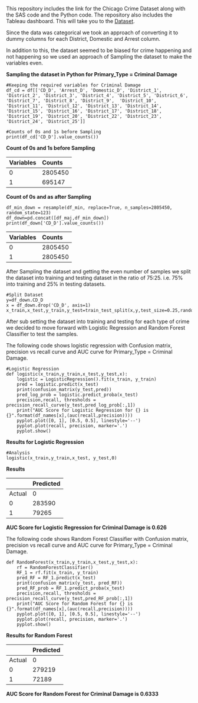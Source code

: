 This repository includes the link for the Chicago Crime Dataset along with the SAS code and the Python code. The repository also includes the Tableau dashboard.
This will take you to the [Dataset](https://atom.io/packages/hyperlink-helper).  

Since the data was categorical we took an approach of converting it to dummy columns for each District, Domestic and Arrest column.

In addition to this, the dataset seemed to be biased for crime happening and not happening so we used an approach of Sampling the dataset to make the variables even.

**Sampling the dataset in Python for Primary_Type = Criminal Damage**
```
#Keeping the required variables for Criminal Damage
df_cd = df[['CD_D', 'Arrest_D', 'Domestic_D', 'District_1', 'District_2', 'District_3', 'District_4', 'District_5', 'District_6', 'District_7', 'District_8', 'District_9',  'District_10', 'District_11', 'District_12', 'District_13', 'District_14', 'District_15', 'District_16', 'District_17', 'District_18', 'District_19', 'District_20', 'District_22', 'District_23', 'District_24', 'District_25']]

#Counts of 0s and 1s before Sampling
print(df_cd['CD_D'].value_counts())
```
**Count of 0s and 1s before Sampling**

| Variables |   Counts   |
| :-------- | :-------   |
|  0        |    2805450 |
|  1        |    695147  |

**Count of 0s and as after Sampling**
```
df_min_down = resample(df_min, replace=True, n_samples=2805450, random_state=123)
df_down=pd.concat([df_maj,df_min_down])
print(df_down['CD_D'].value_counts())
```

| Variables  | Counts    |
| :------------- | :------------- |
|0     | 2805450     |
|1|2805450|


After Sampling the dataset and getting the even number of samples we split the dataset into training and testing dataset in the ratio of 75:25. i.e. 75% into training and 25% in testing datasets.
```
#Split Dataset
y=df_down.CD_D
x = df_down.drop('CD_D', axis=1)
x_train,x_test,y_train,y_test=train_test_split(x,y,test_size=0.25,random_state=123)
```

After sub setting the dataset into training and testing for each type of crime we decided to move forward with Logistic Regression and Random Forest Classifier to test the samples.

The following code shows logistic regression with Confusion matrix, precision vs recall curve and AUC curve for Primary_Type = Criminal Damage.
```
#Logistic Regression
def logistic(x_train,y_train,x_test,y_test,x):
    logistic = LogisticRegression().fit(x_train, y_train)
    pred = logistic.predict(x_test)
    print(confusion_matrix(y_test,pred))
    pred_log_prob = logistic.predict_proba(x_test)
    precision,recall, thresholds = precision_recall_curve(y_test,pred_log_prob[:,1])
    print("AUC Score for Logistic Regression for {} is {}".format(df_names[x],(auc(recall,precision))))
    pyplot.plot([0, 1], [0.5, 0.5], linestyle='--')
    pyplot.plot(recall, precision, marker='.')
    pyplot.show()
```

**Results for Logistic Regression**
```
#Analysis
logistic(x_train,y_train,x_test, y_test,0)
```
**Results**

|     |       Predicted     |
| :------------- | :------------- |
|Actual|0     |1       |  
| 0|283590     | 416948     |
|1|79265|622922

**AUC Score for Logistic Regression for Criminal Damage is 0.626**

The following code shows Random Forest Classifier with Confusion matrix, precision vs recall curve and AUC curve for Primary_Type = Criminal Damage.

```
def RandomForest(x_train,y_train,x_test,y_test,x):
    rf = RandomForestClassifier()
    RF_1 = rf.fit(x_train, y_train)
    pred_RF = RF_1.predict(x_test)
    print(confusion_matrix(y_test, pred_RF))
    pred_RF_prob = RF_1.predict_proba(x_test)
    precision,recall, thresholds = precision_recall_curve(y_test,pred_RF_prob[:,1])
    print("AUC Score for Random Forest for {} is {}".format(df_names[x],(auc(recall,precision))))
    pyplot.plot([0, 1], [0.5, 0.5], linestyle='--')
    pyplot.plot(recall, precision, marker='.')
    pyplot.show()
```

**Results for Random Forest**

|     |       Predicted     |
| :------------- | :------------- |
|Actual|0     |1       |  
| 0|  279219  | 421319  |
|1|  72189 |  629998   |

**AUC Score for Random Forest for Criminal Damage is 0.6333**
